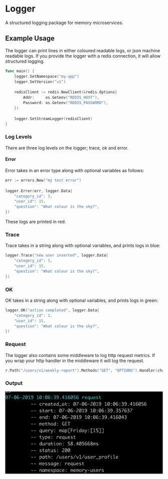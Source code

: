 Logger
=======

A structured logging package for memory microservices.

## Example Usage

The logger can print lines in either coloured readable logs, or json machine readable logs. If you provide the logger
with a redis connection, it will allow structured logging.

```go
func main() {
    logger.SetNamespace("my-app")
    logger.SetVersion("v1")

    redisClient := redis.NewClient(&redis.Options{
        Addr:     os.Getenv("REDIS_HOST"),
        Password: os.Getenv("REDIS_PASSWORD"),
    })

    logger.SetStreamLogger(redisClient)
}
```

### Log Levels

There are three log levels on the logger; trace, ok and error.

#### Error

Error takes in an error type along with optional variables as follows:

```go
err := errors.New("my test error")

logger.Error(err, logger.Data{
    "category_id": 3,
    "user_id": 15,
    "question": "What colour is the sky?",
})
```

These logs are printed in red.

### Trace

Trace takes in a string along with optional variables, and prints logs in blue:

```go
logger.Trace("new user inserted", logger.Data{
    "category_id": 3,
    "user_id": 15,
    "question": "What colour is the sky?",
})
```

### OK

OK takes in a string along with optional variables, and prints logs in green:

```go
logger.OK("action completed", logger.Data{
    "category_id": 3,
    "user_id": 15,
    "question": "What colour is the sky?",
})
```

### Request

The logger also contains some middleware to log http request metrics. If you wrap your http handler in the middleware it will log the request.

```go
r.Path("/users/v1/weekly-report").Methods("GET", "OPTIONS").Handler(chainWithXRay(svc.WeeklyProgressHandler, "/users/v1/weekly-report", logger.Handler, cors, mw.RateLimit))
```

### Output

!["Example](image.png)